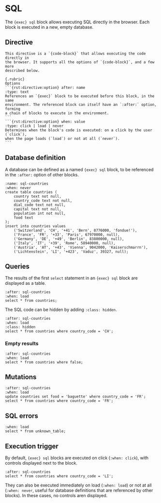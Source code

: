 <!-- Copyright 2024 Remy Blank <remy@c-space.org> -->
<!-- SPDX-License-Identifier: MIT -->

# SQL

The `{exec} sql` block allows executing SQL directly in the browser. Each block
is executed in a new, empty database.

## Directive

````{rst:directive} .. {exec}:: language (sql)
This directive is a `{code-block}` that allows executing the code directly in
the browser. It supports all the options of `{code-block}`, and a few more
described below.

{.rubric}
Options
```{rst:directive:option} after: name
:type: text
References an `{exec}` block to be executed before this block, in the same
environment. The referenced block can itself have an `:after:` option, forming
a chain of blocks to execute in the environment.
```
```{rst:directive:option} when: value
:type: click | load | never
Determines when the block's code is executed: on a click by the user (`click`),
when the page loads (`load`) or not at all (`never`).
```
````

## Database definition

A database can be defined as a named `{exec} sql` block, to be referenced in the
`:after:` option of other blocks.

```{exec} sql
:name: sql-countries
:when: never
create table countries (
    country text not null,
    country_code text not null,
    dial_code text not null,
    capital text not null,
    population int not null,
    food text
);
insert into countries values
    ('Switzerland', 'CH', '+41', 'Bern', 8776000, 'fondue!'),
    ('France', 'FR', '+33', 'Paris', 67970000, null),
    ('Germany', 'DE', '+49', 'Berlin', 83800000, null),
    ('Italy', 'IT', '+39', 'Rome', 58940000, null),
    ('Austria', 'AT', '+43', 'Vienna', 9042000, 'Kaiserschmarrn'),
    ('Lichtenstein', 'LI', '+423', 'Vaduz', 39327, null);
```

## Queries

The results of the first `select` statement in an `{exec} sql` block are
displayed as a table.

```{exec} sql
:after: sql-countries
:when: load
select * from countries;
```

The SQL code can be hidden by adding `:class: hidden`.

```{exec} sql
:after: sql-countries
:when: load
:class: hidden
select * from countries where country_code = 'CH';
```

### Empty results

```{exec} sql
:after: sql-countries
:when: load
select * from countries where false;
```

## Mutations

```{exec} sql
:after: sql-countries
:when: load
update countries set food = 'baguette' where country_code = 'FR';
select * from countries where country_code = 'FR';
```

## SQL errors

```{exec} sql
:when: load
select * from unknown_table;
```

## Execution trigger

By default, `{exec} sql` blocks are executed on click (`:when: click`), with
controls displayed next to the block.

```{exec} sql
:after: sql-countries
select * from countries where country_code = 'LI';
```

They can also be executed immediately on load (`:when: load`) or not at all
(`:when: never`, useful for database definitions that are referenced by other
blocks). In these cases, no controls aren displayed.
